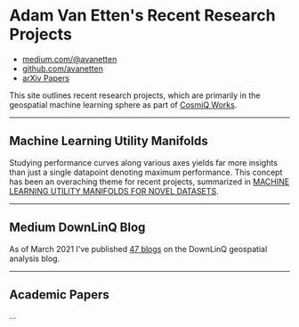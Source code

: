 # Adam Van Etten's Recent Research Projects

* [medium.com/@avanetten](https://medium.com/@avanetten)
* [github.com/avanetten](https://github.com/avanetten)
* [arXiv Papers](https://arxiv.org/search/?searchtype=author&query=Van+Etten%2C+A)

This site outlines recent research projects, which are primarily in the geospatial machine learning sphere as part of [CosmiQ Works](https://www.cosmiqworks.org).

------
## Machine Learning Utility Manifolds

Studying performance curves along various axes yields far more insights than just a single datapoint denoting maximum performance.  This concept has been an overaching theme for recent projects, summarized in [MACHINE LEARNING UTILITY MANIFOLDS FOR NOVEL DATASETS](https://www.cosmiqworks.org/wp-content/uploads/2020/08/iqt_labs_datasets_manifold_2020_08_v1.6_public.pdf).

------

## Medium DownLinQ Blog

As of March 2021 I've published [47 blogs](https://medium.com/@avanetten) on the DownLinQ geospatial analysis blog.

------

## Academic Papers

...
